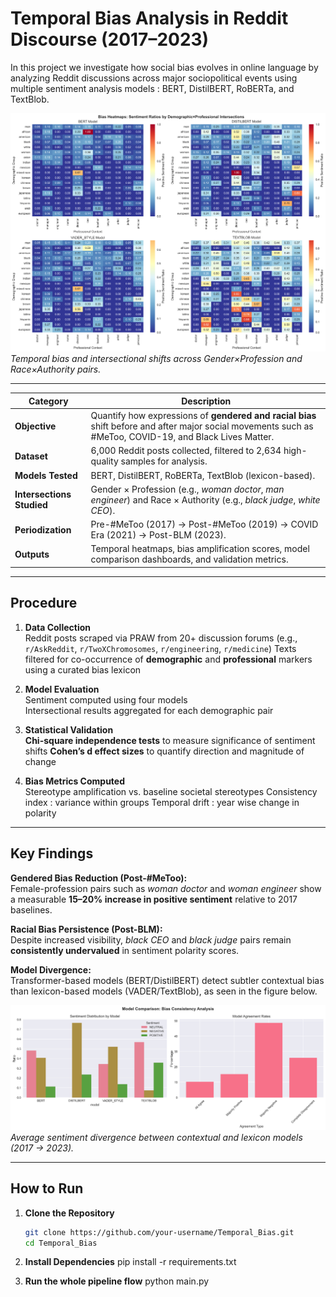 # **Temporal Bias Analysis in Reddit Discourse (2017–2023)**  

In this project we investigate how social bias evolves in online language by analyzing Reddit discussions across major sociopolitical events using multiple sentiment analysis models : BERT, DistilBERT, RoBERTa, and TextBlob.

![Temporal Bias Trends](intersection_bias_heatmap.png)  
*Temporal bias and intersectional shifts across Gender×Profession and Race×Authority pairs.*

---


| Category | Description |
|-----------|--------------|
| **Objective** | Quantify how expressions of **gendered and racial bias** shift before and after major social movements such as #MeToo, COVID-19, and Black Lives Matter. |
| **Dataset** | 6,000 Reddit posts collected, filtered to 2,634 high-quality samples for analysis. |
| **Models Tested** | BERT, DistilBERT, RoBERTa, TextBlob (lexicon-based). |
| **Intersections Studied** | Gender × Profession (e.g., *woman doctor*, *man engineer*) and Race × Authority (e.g., *black judge*, *white CEO*). |
| **Periodization** | Pre-#MeToo (2017) → Post-#MeToo (2019) → COVID Era (2021) → Post-BLM (2023). |
| **Outputs** | Temporal heatmaps, bias amplification scores, model comparison dashboards, and validation metrics. |

---

##  **Procedure**

1. **Data Collection**  
    Reddit posts scraped via PRAW from 20+ discussion forums (e.g., `r/AskReddit`, `r/TwoXChromosomes`, `r/engineering`, `r/medicine`) 
    Texts filtered for co-occurrence of **demographic** and **professional** markers using a curated bias lexicon  

2. **Model Evaluation**  
    Sentiment computed using four models  
    Intersectional results aggregated for each demographic pair  

3. **Statistical Validation**  
    **Chi-square independence tests** to measure significance of sentiment shifts
    **Cohen’s d effect sizes** to quantify direction and magnitude of change

4. **Bias Metrics Computed**  
    Stereotype amplification vs. baseline societal stereotypes 
    Consistency index : variance within groups
    Temporal drift : year wise change in polarity 

---

## **Key Findings**

 **Gendered Bias Reduction (Post-#MeToo):**  
  Female-profession pairs such as *woman doctor* and *woman engineer* show a measurable **15–20% increase in positive sentiment** relative to 2017 baselines.  

 **Racial Bias Persistence (Post-BLM):**  
  Despite increased visibility, *black CEO* and *black judge* pairs remain **consistently undervalued** in sentiment polarity scores.  

 **Model Divergence:**  
  Transformer-based models (BERT/DistilBERT) detect subtler contextual bias than lexicon-based models (VADER/TextBlob), as seen in the figure below.  

![Model Comparison](model_comparison.png)  
*Average sentiment divergence between contextual and lexicon models (2017 → 2023).*

---



##  **How to Run**

1. **Clone the Repository**
   ```bash
   git clone https://github.com/your-username/Temporal_Bias.git
   cd Temporal_Bias

2. **Install Dependencies**
    pip install -r requirements.txt

3. **Run the whole pipeline flow**
    python main.py
